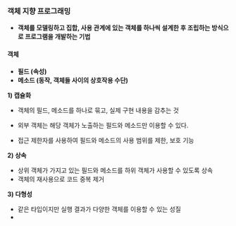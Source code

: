 ### 객체 지향 프로그래밍

- **객체를 모델링하고 집합, 사용 관계에 있는 객체를 하나씩 설계한 후 조립하는 방식으로 프로그램을 개발하는 기법**



#### 객체

- **필드 (속성)**
- **메소드 (동작, 객체들 사이의 상호작용 수단)**



**1) 캡슐화**

- 객체의 필드, 메소드를 하나로 묶고, 실제 구현 내용을 감추는 것

- 외부 객체는 해당 객체가 노출하는 필드와 메소드만 이용할 수 있다.

- 접근 제한자를 사용하여 필드와 메소드의 사용 범위를 제한, 보호 기능

  

**2) 상속**

- 상위 객체가 가지고 있는 필드와 메소드를 하위 객체가 사용할 수 있도록 상속
- 객체의 재사용으로 코드 중복 제거



**3) 다형성**

- 같은 타입이지만 실행 결과가 다양한 객체를 이용할 수 있는 성질
- 